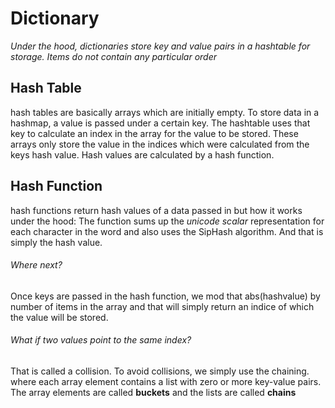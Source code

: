 
# Dictionary

*Under the hood, dictionaries store key and value pairs in a hashtable for storage.*
*Items do not contain any particular order*

## Hash Table
hash tables are basically arrays which are initially empty. To store data in a hashmap, a value is passed under a certain key. The hashtable uses that key to calculate an index in the array for the value to be stored. These arrays only store the value in the indices which were calculated from the keys hash value. Hash values are calculated by a hash function. 

## Hash Function
hash functions return hash values of a data passed in but how it works under the hood:
The function sums up the *unicode scalar* representation for each character in the word and also uses the SipHash algorithm. And that is simply the hash value.

###### Where next?
Once keys are passed in the hash function, we mod that abs(hashvalue) by number of items in the array and that will simply return an indice of which the value will be stored.

###### What if two values point to the same index?
That is called a collision. To avoid collisions, we simply use the chaining. where each array element contains a list with zero or more key-value pairs. The array elements are called **buckets** and the lists are called **chains** 